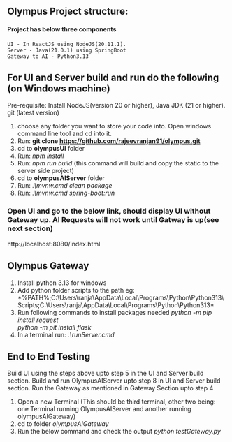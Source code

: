 ## Olympus Project structure:
#### Project has below three components
    UI - In ReactJS using NodeJS(20.11.1).  
    Server - Java(21.0.1) using SpringBoot 
    Gateway to AI - Python3.13   

## For UI and Server build and run do the following (on Windows machine)
Pre-requisite: Install NodeJS(version 20 or higher), Java JDK (21 or higher). git (latest version)   
1) choose any folder you want to store your code into. Open windows command line tool and cd into it.   
2) Run: **git clone https://github.com/rajeevranjan91/olympus.git**   
3) cd to **olympusUI** folder   
4) Run: *npm install*  
5) Run: *npm run build*   (this command will build and copy the static to the server side project)   
6) cd to **olympusAIServer** folder   
7) Run: *.\mvnw.cmd clean package*   
8) Run: *.\mvnw.cmd spring-boot:run*     

### Open UI and go to the below link, should display UI without Gateway up. AI Requests will not work until Gatway is up(see next section)
   http://localhost:8080/index.html

## Olympus Gateway  
1) Install python 3.13 for windows   
2) Add python folder scripts to the path
   eg: *%PATH%;C:\Users\ranja\AppData\Local\Programs\Python\Python313\Scripts\;C:\Users\ranja\AppData\Local\Programs\Python\Python313\*
3) Run following commands to install packages needed
*python -m pip install request*  
*python -m pit install flask*  
4) In a terminal run: *.\runServer.cmd*  

## End to End Testing
Build UI using the steps above upto step 5 in the UI and Server build section.
Build and run OlympusAIServer upto step 8 in UI and Server build section.
Run the Gateway as mentioned in Gateway Section upto step 4
1) Open a new Terminal (This should be third terminal, other two being: one Terminal running OlympusAIServer and another running olympusAIGateway)
2) cd to folder *olympusAIGateway*  
3) Run the below command and check the output
 *python testGateway.py*  


